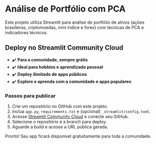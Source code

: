 # Análise de Portfólio com PCA

Este projeto utiliza Streamlit para análise de portfólio de ativos (ações brasileiras, criptomoedas, mini índice e forex) com técnicas de PCA e indicadores técnicos.

## Deploy no Streamlit Community Cloud

- ✔️ **Para a comunidade, sempre grátis**
- ✔️ **Ideal para hobbies e aprendizado pessoal**
- ✔️ **Deploy ilimitado de apps públicos**
- ✔️ **Explore e aprenda com a comunidade e apps populares**

### Passos para publicar

1. Crie um repositório no GitHub com este projeto.
2. Inclua `app.py`, `requirements.txt` e (opcional) `_streamlit/config.toml`.
3. Acesse [Streamlit Community Cloud](https://share.streamlit.io) e conecte seu GitHub.
4. Selecione o repositório e a branch para deploy.
5. Aguarde a build e acesse a URL pública gerada.

Pronto! Seu app ficará disponível gratuitamente para toda a comunidade.
